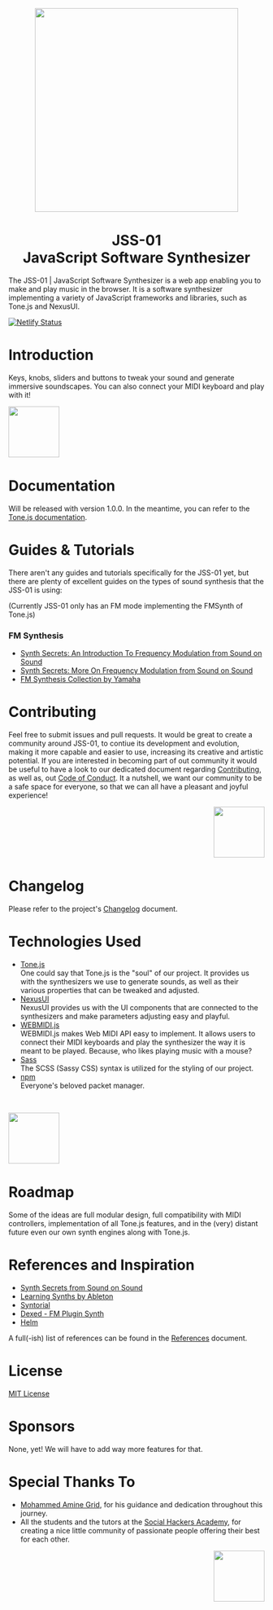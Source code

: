 <p align="center">
<img width="400px" src="https://github.com/michaelkolesidis/javascript-software-synthesizer/blob/main/assets/logo/logo512.png">
</p>

<h1 align="center">JSS-01<br>JavaScript Software Synthesizer</h1>

The JSS-01 | JavaScript Software Synthesizer is a web app enabling you to make and play music in the browser. It is a software synthesizer implementing a variety of JavaScript frameworks and libraries, such as Tone.js and NexusUI.


[![Netlify Status](https://api.netlify.com/api/v1/badges/93c42090-6fc9-4c3d-a462-42b535ea9d15/deploy-status)](https://app.netlify.com/sites/javascript-software-synthesizer/deploys)



# Introduction
Keys, knobs, sliders and buttons to tweak your sound and generate immersive soundscapes. You can also connect your MIDI keyboard and play with it!

<p align="left">
<img width="100px" src="https://github.com/michaelkolesidis/javascript-software-synthesizer/blob/main/assets/lizard/other/lizard-02-g.svg">
</p>



# Documentation
Will be released with version 1.0.0. In the meantime, you can refer to the [Tone.js documentation](https://tonejs.github.io/docs/).


# Guides & Tutorials
There aren't any guides and tutorials specifically for the JSS-01 yet, but there are plenty of excellent guides on the types of sound synthesis that the JSS-01 is using:

(Currently JSS-01 only has an FM mode implementing the FMSynth of Tone.js)

### FM Synthesis
* [Synth Secrets: An Introduction To Frequency Modulation from Sound on Sound](https://web.archive.org/web/20160403123704/http://www.soundonsound.com/sos/apr00/articles/synthsecrets.htm)
* [Synth Secrets: More On Frequency Modulation from Sound on Sound](https://web.archive.org/web/20160404062919/http://www.soundonsound.com/sos/may00/articles/synth.htm)
* [FM Synthesis Collection by Yamaha](https://www.yamahasynth.com/learn/synth-programming/fm-synthesis-collection)



# Contributing
Feel free to submit issues and pull requests. It would be great to create a community around JSS-01, to contiue its development and evolution, making it more capable and easier to use, increasing its creative and artistic potential.
If you are interested in becoming part of out community it would be useful to have a look to our dedicated document regarding [Contributing](https://github.com/michaelkolesidis/javascript-software-synthesizer/blob/main/CONTRIBUTING.md), as well as, out [Code of Conduct](https://github.com/michaelkolesidis/javascript-software-synthesizer/blob/main/CODE_OF_CONDUCT.md). It a nutshell, we want our community to be a safe space for everyone, so that we can all have a pleasant and joyful experience!

<p align="right">
<img width="100px" src="https://github.com/michaelkolesidis/javascript-software-synthesizer/blob/main/assets/lizard/other/lizard-03-y.svg">
</p>



# Changelog
Please refer to the project's [Changelog](https://github.com/michaelkolesidis/javascript-software-synthesizer/blob/main/CHANGELOG.md) document.



# Technologies Used
* [Tone.js](https://github.com/Tonejs/Tone.js/)
<br>One  could say that Tone.js is the "soul" of our project. It provides us with the synthesizers we use to generate sounds, as well as their various properties that can be tweaked and adjusted.
* [NexusUI](https://github.com/nexus-js/ui)
<br>NexusUI provides us with the UI components that are connected to the synthesizers and make parameters adjusting easy and playful.
* [WEBMIDI.js](https://github.com/djipco/webmidi)
<br>WEBMIDI.js makes Web MIDI API easy to implement. It allows users to connect their MIDI keyboards and play the synthesizer the way it is meant to be played. Because, who likes playing music with a mouse?
* [Sass](https://github.com/sass/sass)
<br>The SCSS (Sassy CSS) syntax is utilized for the styling of our project.
* [npm](https://github.com/npm/cli)
<br>Everyone's beloved packet manager.
<br>
<p align="left">
<img width="100px" src="https://github.com/michaelkolesidis/javascript-software-synthesizer/blob/main/assets/lizard/other/lizard-04-c.svg">
</p>



# Roadmap
Some of the ideas are full modular design, full compatibility with MIDI controllers, implementation of all Tone.js features, and in the (very) distant future even our own synth engines along with Tone.js.



# References and Inspiration
* [Synth Secrets from Sound on Sound](https://www.soundonsound.com/series/synth-secrets-sound-sound)
* [Learning Synths by Ableton](https://learningsynths.ableton.com/en/playground)
* [Syntorial](https://www.syntorial.com/)
* [Dexed - FM Plugin Synth](https://github.com/asb2m10/dexed)
* [Helm](https://tytel.org/helm/)

A full(-ish) list of references can be found in the [References](https://github.com/michaelkolesidis/javascript-software-synthesizer/blob/main/REFERENCES.md) document.


# License
[MIT License](https://opensource.org/licenses/MIT)



# Sponsors
None, yet! We will have to add way more features for that.



# Special Thanks To
* [Mohammed Amine Grid](https://github.com/mohammed-amine-grid), for his guidance and dedication throughout this journey.
* All the students and the tutors at the [Social Hackers Academy](https://github.com/SocialHackersAcademy), for creating a nice little community of passionate people offering their best for each other.

<p align="right">
<img width="100px" src="https://github.com/michaelkolesidis/javascript-software-synthesizer/blob/main/assets/lizard/other/lizard-01-g.svg">
</p>

